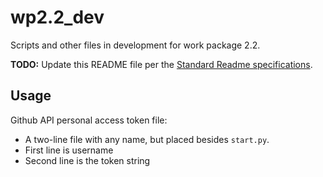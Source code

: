 # wp2.2_dev

Scripts and other files in development for work package 2.2.

**TODO:** Update this README file per the [Standard Readme specifications](https://github.com/RichardLitt/standard-readme/blob/master/spec.md).

## Usage

Github API personal access token file:

* A two-line file with any name, but placed besides `start.py`.
* First line is username
* Second line is the token string